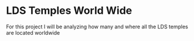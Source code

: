 # LDS Temples World Wide
For this project I will be analyzing how many and where all the LDS temples are located worldwide 
